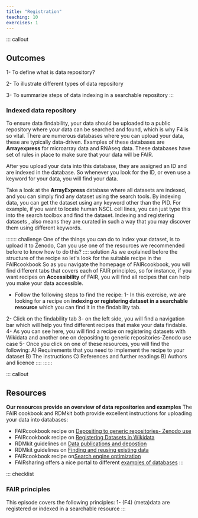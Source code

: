 ```yaml
---
title: "Registration"
teaching: 10
exercises: 1
---
```


::: callout
## Outcomes
1- To define what is data repository?

2- To illustrate different types of data repository

3- To summarize steps of data indexing in a searchable repository
:::

### Indexed data repository

To ensure data findability, your data should be uploaded to a public repository where your data can be searched and found, which is why F4 is so vital. There are numerous databases where you can upload your data, these are typically data-driven. 
Examples of these databases are **Arrayexpress** for microarray data and RNAseq data. These databases have set of rules in place to make sure that your data will be FAIR.

After you upload your data into this database, they are assigned an ID and are indexed in the database. So whenever you look for the ID, or even use a keyword for your data, you will find your data.

Take a look at the **ArrayExpress** database where all datasets are indexed, and you can simply find any dataset using the search tools. By indexing data, you can get the dataset using any keyword other than the PID. For example, if you want to locate human NSCL cell lines, you can just type this into the search toolbox and find the dataset. Indexing and registering datasets , also means they are curated in such a way that you may discover them using different keywords.


::::::: challenge
One of the things you can do to index your dataset, is to upload it to Zenodo, Can you use one of the resources we recommended before to know how to do this?
:::: solution
As we explained before the structure of the recipe so let's look for the suitable recipe in the FAIRcookbook
So as you navigate the homepage of FAIRcookbook, you will find different tabs that covers each of FAIR principles, so for instance, if you want recipes on **Accessibility** of FAIR, you will find all recipes that can help you make your data accessible. 
- Follow the following steps to find the recipe:
1- In this exercise, we are looking for a recipe on **indexing or registering dataset in a searchable resource** which you can find it in the findability tab. 

2- Click on the findability tab
3- on the left side, you will find a navigation bar which will help you find different recipes that make your data findable. 
4- As you can see here, you will find a recipe on registering datasets with Wikidata and another one on depositing to generic repositories-Zenodo use case
5- Once you click on one of these resources, you will find the following:
A) Requirements that you need to implement the recipe to your dataset
B) The instructions 
C) References and further readings
B) Authors and licence
::::
::::::


::: callout
## Resources
**Our resources provide an overview of data repositories and examples**
The FAIR cookbook and RDMkit both provide excellent instructions for uploading your data into databases:
- FAIRcookbook recipe on [Depositing to generic repositories- Zenodo use](https://faircookbook.elixir-europe.org/content/recipes/findability/zenodo-deposition.html)
- FAIRcookbook recipe on [Registering Datasets in Wikidata](https://faircookbook.elixir-europe.org/content/recipes/findability/registeringDatasets.html)
- RDMkit guidelines on [Data publications and depostion](https://rdmkit.elixir-europe.org/data_publication)
- RDMkit guidelines on [Finding and reusing existing data](https://rdmkit.elixir-europe.org/existing_data)
- FAIRcookbook recipe on[Search engine optimization](https://faircookbook.elixir-europe.org/content/recipes/findability/seo.html)
- FAIRsharing offers a nice portal to different [examples of databases](https://fairsharing.org/search?fairsharingRegistry=Database&subjects=life%2520science&page=1)
:::

::: checklist
### FAIR principles
This episode covers the following principles:
1- (F4) (meta)data are registered or indexed in a searchable resource
:::
